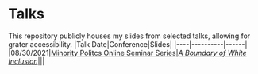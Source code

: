 # Talks
This repository publicly houses my slides from selected talks, allowing for grater accessibility.
|Talk Date|Conference|Slides|
|----|----------|------|
|08/30/2021|[Minority Politcs Online Seminar Series](https://minoritypolitics.netlify.app/)|[*A Boundary of White Inclusion*](https://github.com/asdurso/Talks/blob/main/MPOSS-Talk.pdf)|||
